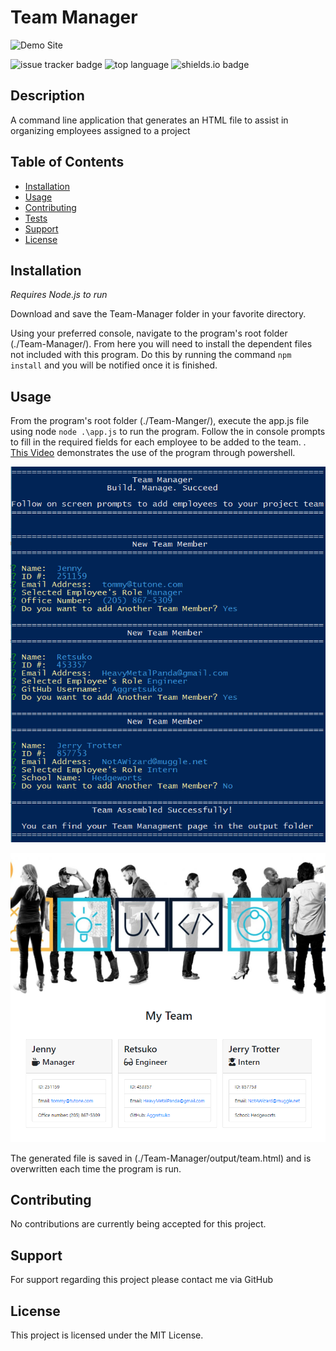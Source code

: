 
# Team Manager

![Demo Site]()

![issue tracker badge](https://img.shields.io/github/issues/JonesElliott/README-Generator?style=plastic) ![top language](https://img.shields.io/github/languages/top/JonesElliott/Team-Manager) ![shields.io badge](https://img.shields.io/badge/License-MIT-green)

## Description

A command line application that generates an HTML file to assist in organizing employees assigned to a project

## Table of Contents

* [Installation](#installation)
* [Usage](#usage)
* [Contributing](#contributing)
* [Tests](#tests)
* [Support](#support)
* [License](#license)

## Installation

*Requires Node.js to run*

Download and save the Team-Manager folder in your favorite directory.

Using your preferred console, navigate to the program's root folder (./Team-Manager/). From here you will need to install the dependent files not included with this program. Do this by running the command ```npm install``` and you will be notified once it is finished.

## Usage

From the program's root folder (./Team-Manger/), execute the app.js file using node ``node .\app.js`` to run the program. Follow the in console prompts to fill in the required fields for each employee to be added to the team. . [This Video](https://drive.google.com/file/d/1OpptWnEgoJRVjxxjW4vBcLpegtwtsgkG/view) demonstrates the use of the program through powershell.

![console example](./assets/console-example.PNG)

![site example](./assets/site-example.PNG)

The generated file is saved in (./Team-Manager/output/team.html) and is overwritten each time the program is run.

## Contributing

No contributions are currently being accepted for this project.

## Support

For support regarding this project please contact me via GitHub

## License

This project is licensed under the MIT License.